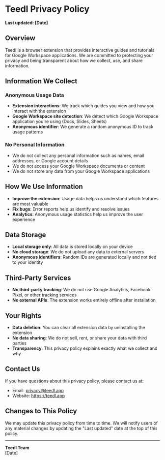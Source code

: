 # Teedl Privacy Policy

**Last updated: [Date]**

## Overview

Teedl is a browser extension that provides interactive guides and tutorials for Google Workspace applications. We are committed to protecting your privacy and being transparent about how we collect, use, and share information.

## Information We Collect

### Anonymous Usage Data
- **Extension interactions**: We track which guides you view and how you interact with the extension
- **Google Workspace site detection**: We detect which Google Workspace application you're using (Docs, Slides, Sheets)
- **Anonymous identifier**: We generate a random anonymous ID to track usage patterns

### No Personal Information
- We do not collect any personal information such as names, email addresses, or Google account details
- We do not access your Google Workspace documents or content
- We do not store any data from your Google Workspace applications

## How We Use Information

- **Improve the extension**: Usage data helps us understand which features are most valuable
- **Fix bugs**: Error reports help us identify and resolve issues
- **Analytics**: Anonymous usage statistics help us improve the user experience

## Data Storage

- **Local storage only**: All data is stored locally on your device
- **No cloud storage**: We do not upload any data to external servers
- **Anonymous identifiers**: Random IDs are generated locally and not tied to your identity

## Third-Party Services

- **No third-party tracking**: We do not use Google Analytics, Facebook Pixel, or other tracking services
- **No external APIs**: The extension works entirely offline after installation

## Your Rights

- **Data deletion**: You can clear all extension data by uninstalling the extension
- **No data sharing**: We do not sell, rent, or share your data with third parties
- **Transparency**: This privacy policy explains exactly what we collect and why

## Contact Us

If you have questions about this privacy policy, please contact us at:
- Email: privacy@teedl.app
- Website: https://teedl.app

## Changes to This Policy

We may update this privacy policy from time to time. We will notify users of any material changes by updating the "Last updated" date at the top of this policy.

---

**Teedl Team**  
[Date]
